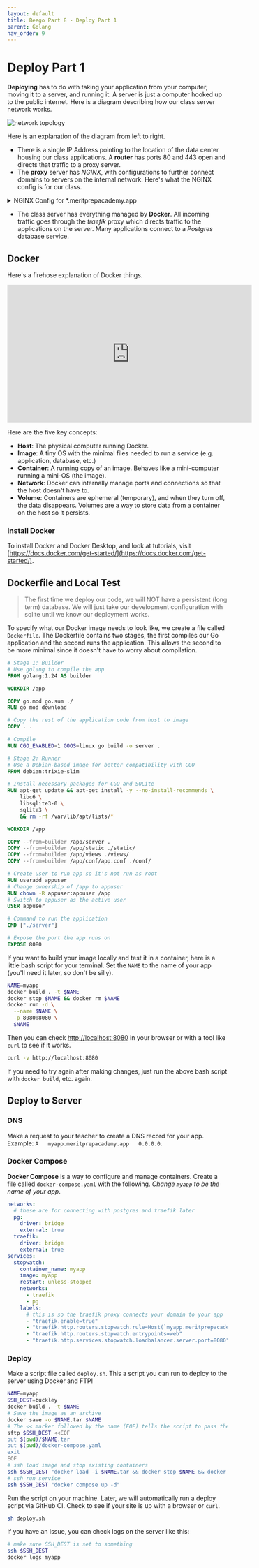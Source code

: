 ```yaml
---
layout: default
title: Beego Part 8 - Deploy Part 1
parent: Golang
nav_order: 9
---
```


# Deploy Part 1

**Deploying** has to do with taking your application from your computer, moving it to a server, and running it. A server is just a computer hooked up to the public internet. Here is a diagram describing how our class server network works.

![network topology](/assets/images/go/nginx.drawio.svg)

Here is an explanation of the diagram from left to right.

- There is a single IP Address pointing to the location of the data center housing our class applications. A **router** has ports 80 and 443 open and directs that traffic to a proxy server.
- The **proxy** server has *NGINX*, with configurations to further connect domains to servers on the internal network. Here's what the NGINX config is for our class.

<details markdown="block">
<summary>NGINX Config for *.meritprepacademy.app</summary>

```nginx
server {
    listen 443 ssl;
    server_name *.meritprepacademy.app;

    # actual values redacted
    # created with certbot for the wildcard domain
    ssl_certificate /some/file/created/by/certbot;
    ssl_certificate_key /some/other/file/created/by/certbot;

    location / {
        # actual internal ip address redacted
        # forwards to a different server
        proxy_pass http://0.0.0.0:80;
        proxy_set_header Host $host;
        proxy_set_header X-Real-IP $remote_addr;
        proxy_set_header X-Forwarded-For $proxy_add_x_forwarded_for;
        proxy_set_header X-Forwarded-Proto $scheme;
    }
}

server {
    listen 80;
    server_name *.meritprepacademy.app;
    return 301 https://$host$request_uri;  # Redirect HTTP to HTTPS
}
```

</details>

- The class server has everything managed by **Docker**. All incoming traffic goes through the *traefik* proxy which directs traffic to the applications on the server. Many applications connect to a *Postgres* database service.

## Docker

Here's a firehose explanation of Docker things.

<iframe width="560" height="315" src="https://www.youtube-nocookie.com/embed/rIrNIzy6U_g?si=HSyW4Aeecq6r-9sE" title="YouTube video player" frameborder="0" allow="accelerometer; autoplay; clipboard-write; encrypted-media; gyroscope; picture-in-picture; web-share" referrerpolicy="strict-origin-when-cross-origin" allowfullscreen></iframe>

Here are the five key concepts:

- **Host**: The physical computer running Docker.
- **Image**: A tiny OS with the minimal files needed to run a service (e.g. application, database, etc.)
- **Container**: A running copy of an image. Behaves like a mini-computer running a mini-OS (the image).
- **Network**: Docker can internally manage ports and connections so that the host doesn't have to.
- **Volume**: Containers are ephemeral (temporary), and when they turn off, the data disappears. Volumes are a way to store data from a container on the host so it persists.

### Install Docker

To install Docker and Docker Desktop, and look at tutorials, visit [https://docs.docker.com/get-started/](https://docs.docker.com/get-started/).

## Dockerfile and Local Test

> The first time we deploy our code, we will NOT have a persistent (long term) database. We will just take our development configuration with sqlite until we know our deployment works.

To specify what our Docker image needs to look like, we create a file called `Dockerfile`. The Dockerfile contains two stages, the first compiles our Go application and the second runs the application. This allows the second to be more minimal since it doesn't have to worry about compilation.

```dockerfile
# Stage 1: Builder
# Use golang to compile the app
FROM golang:1.24 AS builder

WORKDIR /app

COPY go.mod go.sum ./
RUN go mod download

# Copy the rest of the application code from host to image
COPY . .

# Compile
RUN CGO_ENABLED=1 GOOS=linux go build -o server .

# Stage 2: Runner
# Use a Debian-based image for better compatibility with CGO
FROM debian:trixie-slim

# Install necessary packages for CGO and SQLite
RUN apt-get update && apt-get install -y --no-install-recommends \
    libc6 \
    libsqlite3-0 \
    sqlite3 \
    && rm -rf /var/lib/apt/lists/*

WORKDIR /app

COPY --from=builder /app/server .
COPY --from=builder /app/static ./static/
COPY --from=builder /app/views ./views/
COPY --from=builder /app/conf/app.conf ./conf/

# Create user to run app so it's not run as root
RUN useradd appuser
# Change ownership of /app to appuser
RUN chown -R appuser:appuser /app
# Switch to appuser as the active user
USER appuser

# Command to run the application
CMD ["./server"]

# Expose the port the app runs on
EXPOSE 8080
```

If you want to build your image locally and test it in a container, here is a little bash script for your terminal. Set the `NAME` to the name of your app (you'll need it later, so don't be silly).

```sh
NAME=myapp
docker build . -t $NAME
docker stop $NAME && docker rm $NAME
docker run -d \
  --name $NAME \
  -p 8080:8080 \
  $NAME
```

Then you can check [http://localhost:8080](http://localhost:8080) in your browser or with a tool like `curl` to see if it works.

```sh
curl -v http://localhost:8080
```

If you need to try again after making changes, just run the above bash script with `docker build`, etc. again.

## Deploy to Server

### DNS

Make a request to your teacher to create a DNS record for your app. Example: `A   myapp.meritprepacademy.app   0.0.0.0`.

### Docker Compose

**Docker Compose** is a way to configure and manage containers. Create a file called `docker-compose.yaml` with the following. *Change `myapp` to be the name of your app*.

```yaml
networks:
  # these are for connecting with postgres and traefik later
  pg:
    driver: bridge
    external: true
  traefik:
    driver: bridge
    external: true
services:
  stopwatch:
    container_name: myapp
    image: myapp
    restart: unless-stopped
    networks:
      - traefik
      - pg
    labels:
      # this is so the traefik proxy connects your domain to your app
      - "traefik.enable=true"
      - "traefik.http.routers.stopwatch.rule=Host(`myapp.meritprepacademy.app`)"
      - "traefik.http.routers.stopwatch.entrypoints=web"
      - "traefik.http.services.stopwatch.loadbalancer.server.port=8080"
```

### Deploy

Make a script file called `deploy.sh`. This a script you can run to deploy to the server using Docker and FTP! 

```sh
NAME=myapp
SSH_DEST=buckley
docker build . -t $NAME
# Save the image as an archive
docker save -o $NAME.tar $NAME
# The << marker followed by the name (EOF) tells the script to pass the following lines until the name is found at the beginning of the line (by itself).
sftp $SSH_DEST <<EOF
put $(pwd)/$NAME.tar
put $(pwd)/docker-compose.yaml
exit
EOF
# ssh load image and stop existing containers
ssh $SSH_DEST "docker load -i $NAME.tar && docker stop $NAME && docker rm $NAME" 
# ssh run service
ssh $SSH_DEST "docker compose up -d" 
```

Run the script on your machine. Later, we will automatically run a deploy script via GitHub CI. Check to see if your site is up with a browser or `curl`.

```sh
sh deploy.sh
```

If you have an issue, you can check logs on the server like this:

```sh
# make sure SSH_DEST is set to something
ssh $SSH_DEST
docker logs myapp
```
